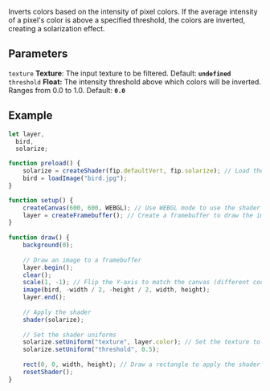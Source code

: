 Inverts colors based on the intensity of pixel colors. If the average intensity of a pixel's color is above a specified threshold, the colors are inverted, creating a solarization effect.

## Parameters
`texture` **Texture**: The input texture to be filtered. Default: **`undefined`**
<br>
`threshold` **Float:** The intensity threshold above which colors will be inverted. Ranges from 0.0 to 1.0. Default: **`0.0`**

## Example
```javascript hl_lines="29 30"
let layer,
  bird,
  solarize;

function preload() {
    solarize = createShader(fip.defaultVert, fip.solarize); // Load the shader
    bird = loadImage("bird.jpg");
}

function setup() {
    createCanvas(600, 600, WEBGL); // Use WEBGL mode to use the shader
    layer = createFramebuffer(); // Create a framebuffer to draw the image onto
}
  
function draw() {
    background(0);
    
    // Draw an image to a framebuffer 
    layer.begin();
    clear();
    scale(1, -1); // Flip the Y-axis to match the canvas (different coordinate system in framebuffer)
    image(bird, -width / 2, -height / 2, width, height);
    layer.end();
    
    // Apply the shader
    shader(solarize);
    
    // Set the shader uniforms
    solarize.setUniform("texture", layer.color); // Set the texture to apply the shader to
    solarize.setUniform("threshold", 0.5);
    
    rect(0, 0, width, height); // Draw a rectangle to apply the shader to
    resetShader(); 
}
```